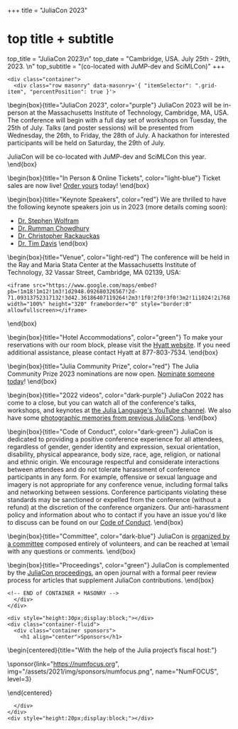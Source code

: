 +++
title = "JuliaCon 2023"

# top title + subtitle
top_title = "JuliaCon 2023\n"
top_date = "Cambridge, USA. July 25th - 29th, 2023. \n"
top_subtitle = "(co-located with JuMP-dev and SciMLCon)"
+++

~~~
<div class="container">
  <div class="row masonry" data-masonry='{ "itemSelector": ".grid-item", "percentPosition": true }'>
~~~

\begin{box}{title="JuliaCon 2023", color="purple"}
JuliaCon 2023 will be in-person at the Massachusetts Institute of Technology, Cambridge, MA, USA. The conference will begin with a full day set of workshops on Tuesday, the 25th of July. Talks (and poster sessions) will be presented from Wednesday, the 26th, to Friday, the 28th of July. A hackathon for interested participants will be held on Saturday, the 29th of July.

JuliaCon will be co-located with JuMP-dev and SciMLCon this year.
\end{box}

\begin{box}{title="In Person & Online Tickets", color="light-blue"}
  Ticket sales are now live! [Order yours](/2023/tickets/) today!
\end{box}

\begin{box}{title="Keynote Speakers", color="red"}
  We are thrilled to have the following keynote speakers join us in 2023 (more details coming soon):
  - [Dr. Stephen Wolfram](https://www.stephenwolfram.com)
  - [Dr. Rumman Chowdhury](http://www.rummanchowdhury.com)
  - [Dr. Christopher Rackauckas](https://chrisrackauckas.com)
  - [Dr. Tim Davis](https://people.engr.tamu.edu/davis/welcome.html)
\end{box}

\begin{box}{title="Venue", color="light-red"}
  The conference will be held in the Ray and Maria Stata Center at the Massachusetts Institute of Technology, 32 Vassar Street, Cambridge, MA 02139, USA:

  ~~~
  <iframe src="https://www.google.com/maps/embed?pb=!1m18!1m12!1m3!1d2948.092680326567!2d-71.09313752317132!3d42.36186407119264!2m3!1f0!2f0!3f0!3m2!1i1024!2i768!4f13.1!3m3!1m2!1s0x89e370a95cb1e19b%3A0xa9dc1ab3c8bedd1e!2sRay%20and%20Maria%20Stata%20Center!5e0!3m2!1sen!2sus!4v1683675736967!5m2!1sen!2sus" width="100%" height="320" frameborder="0" style="border:0" allowfullscreen></iframe>
  ~~~
\end{box}

\begin{box}{title="Hotel Accommodations", color="green"}
  To make your reservations with our room block, please visit the [Hyatt website](https://www.hyatt.com/en-US/group-booking/BOSRC/G-NUMF).
  If you need additional assistance, please contact Hyatt at 877-803-7534.
\end{box}

\begin{box}{title="Julia Community Prize", color="red"}
  The Julia Community Prize 2023 nominations are now open. [Nominate someone today](https://forms.gle/4oUEh3H5BRJo45nn7)!
\end{box}

\begin{box}{title="2022 videos", color="dark-purple"}
  JuliaCon 2022 has come to a close, but you can watch all of the conference's talks, workshops, and keynotes at [the Julia Language's YouTube channel](https://www.youtube.com/playlist?list=PLP8iPy9hna6TRg6qJaBLJ-FRMi9Cp7gSX). We also have some [photographic memories from previous JuliaCons](memories/).
\end{box}

\begin{box}{title="Code of Conduct", color="dark-green"}
  JuliaCon is dedicated to providing a positive conference experience for all attendees, regardless of gender, gender identity and expression, sexual orientation, disability, physical appearance, body size, race, age, religion, or national and ethnic origin.
  We encourage respectful and considerate interactions between attendees and do not tolerate harassment of conference participants in any form.
  For example, offensive or sexual language and imagery is not appropriate for any conference venue, including formal talks and networking between sessions.
  Conference  participants violating these standards may be sanctioned or expelled from the conference (without a refund) at the discretion of the conference organizers.
  Our anti-harassment policy and information about who to contact if you have an issue you'd like to discuss can be found on our [Code of Conduct](/2022/coc/).
\end{box}

\begin{box}{title="Committee", color="dark-blue"}
  JuliaCon is [organized by a committee](/2023/committee/) composed entirely of volunteers, and can be reached at \email with any questions or comments.
\end{box}

\begin{box}{title="Proceedings", color="green"}
  JuliaCon is complemented by the [JuliaCon proceedings](https://proceedings.juliacon.org), an open journal with a formal peer review process for articles that supplement JuliaCon contributions.
\end{box}


~~~
<!-- END of CONTAINER + MASONRY -->
  </div>
</div>
~~~


~~~
<div style="height:30px;display:block;"></div>
<div class="container-fluid">
  <div class="container sponsors">
    <h1 align="center">Sponsors</h1>
~~~
\begin{centered}{title="With the help of the Julia project’s fiscal host:"}

  \sponsor{link="https://numfocus.org", img="/assets/2021/img/sponsors/numfocus.png", name="NumFOCUS", level=3}

\end{centered}
~~~
  </div>
</div>
<div style="height:20px;display:block;"></div>
~~~
